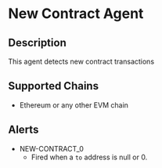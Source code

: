 # New Contract Agent

## Description

This agent detects new contract transactions

## Supported Chains

- Ethereum or any other EVM chain

## Alerts

- NEW-CONTRACT_0
  - Fired when a `to` address is null or 0.

